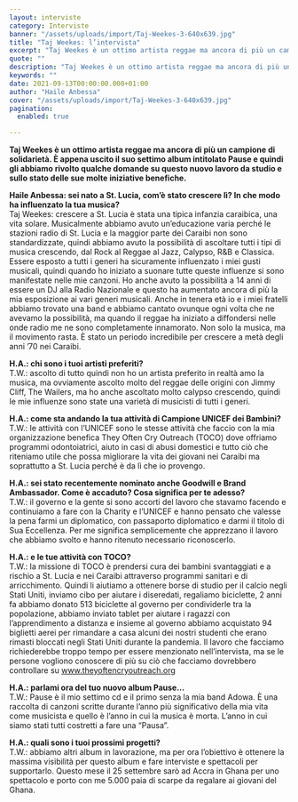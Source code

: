 ```yaml
---
layout: interviste
category: Interviste
banner: "/assets/uploads/import/Taj-Weekes-3-640x639.jpg"
title: "Taj Weekes: l’intervista"
excerpt: "Taj Weekes è un ottimo artista reggae ma ancora di più un campione di solidarietà. È appena uscito il suo settimo album intitolato Pause e quindi gli abbiamo rivolto qualche domande su questo nuovo lavoro da studio e sullo stato delle sue molte iniziative benefiche. Haile Anbessa: sei nato a St. Lucia, com’è stato crescere…"
quote: ""
description: "Taj Weekes è un ottimo artista reggae ma ancora di più un campione di solidarietà. È appena uscito il suo settimo album intitolato Pause e quindi gli abbiamo rivolto qualche domande su questo nuovo lavoro da studio e sullo stato delle sue molte iniziative benefiche. Haile Anbessa: sei nato a St. Lucia, com’è stato crescere…"
keywords: ""
date: 2021-09-13T00:00:00.000+01:00
author: "Haile Anbessa"
cover: "/assets/uploads/import/Taj-Weekes-3-640x639.jpg"
pagination:
  enabled: true

---
```


**Taj Weekes è un ottimo artista reggae ma ancora di più un campione di solidarietà. È appena uscito il suo settimo album intitolato Pause e quindi gli abbiamo rivolto qualche domande su questo nuovo lavoro da studio e sullo stato delle sue molte iniziative benefiche.**

**Haile Anbessa: sei nato a St. Lucia, com’è stato crescere lì? In che modo ha influenzato la tua musica?**  
Taj Weekes: crescere a St. Lucia è stata una tipica infanzia caraibica, una vita solare. Musicalmente abbiamo avuto un’educazione varia perché le stazioni radio di St. Lucia e la maggior parte dei Caraibi non sono standardizzate, quindi abbiamo avuto la possibilità di ascoltare tutti i tipi di musica crescendo, dal Rock al Reggae al Jazz, Calypso, R&B e Classica. Essere esposto a tutti i generi ha sicuramente influenzato i miei gusti musicali, quindi quando ho iniziato a suonare tutte queste influenze si sono manifestate nelle mie canzoni. Ho anche avuto la possibilità a 14 anni di essere un DJ alla Radio Nazionale e questo ha aumentato ancora di più la mia esposizione ai vari generi musicali. Anche in tenera età io e i miei fratelli abbiamo trovato una band e abbiamo cantato ovunque ogni volta che ne avevamo la possibilità, ma quando il reggae ha iniziato a diffondersi nelle onde radio me ne sono completamente innamorato. Non solo la musica, ma il movimento rasta. È stato un periodo incredibile per crescere a metà degli anni ’70 nei Caraibi.

**H.A.: chi sono i tuoi artisti preferiti?**  
T.W.: ascolto di tutto quindi non ho un artista preferito in realtà amo la musica, ma ovviamente ascolto molto del reggae delle origini con Jimmy Cliff, The Wailers, ma ho anche ascoltato molto calypso crescendo, quindi le mie influenze sono state una varietà di musicisti di tutti i generi.

**H.A.: come sta andando la tua attività di Campione UNICEF dei Bambini?**  
T.W.: le attività con l’UNICEF sono le stesse attività che faccio con la mia organizzazione benefica They Often Cry Outreach (TOCO) dove offriamo programmi odontoiatrici, aiuto in casi di abusi domestici e tutto ciò che riteniamo utile che possa migliorare la vita dei giovani nei Caraibi ma soprattutto a St. Lucia perché è da lì che io provengo.

**H.A.: sei stato recentemente nominato anche Goodwill e Brand Ambassador. Come è accaduto? Cosa significa per te adesso?**  
T.W.: il governo e la gente si sono accorti del lavoro che stavamo facendo e continuiamo a fare con la Charity e l’UNICEF e hanno pensato che valesse la pena farmi un diplomatico, con passaporto diplomatico e darmi il titolo di Sua Eccellenza. Per me significa semplicemente che apprezzano il lavoro che abbiamo svolto e hanno ritenuto necessario riconoscerlo.

**H.A.: e le tue attività con TOCO?**  
T.W.: la missione di TOCO è prendersi cura dei bambini svantaggiati e a rischio a St. Lucia e nei Caraibi attraverso programmi sanitari e di arricchimento. Quindi li aiutiamo a ottenere borse di studio per il calcio negli Stati Uniti, inviamo cibo per aiutare i diseredati, regaliamo biciclette, 2 anni fa abbiamo donato 513 biciclette al governo per condividerle tra la popolazione, abbiamo inviato tablet per aiutare i ragazzi con l’apprendimento a distanza e insieme al governo abbiamo acquistato 94 biglietti aerei per rimandare a casa alcuni dei nostri studenti che erano rimasti bloccati negli Stati Uniti durante la pandemia. Il lavoro che facciamo richiederebbe troppo tempo per essere menzionato nell’intervista, ma se le persone vogliono conoscere di più su ciò che facciamo dovrebbero controllare su www.theyoftencryoutreach.org

**H.A.: parlami ora del tuo nuovo album Pause…**  
T.W.: Pause è il mio settimo cd e il primo senza la mia band Adowa. È una raccolta di canzoni scritte durante l’anno più significativo della mia vita come musicista e quello è l’anno in cui la musica è morta. L’anno in cui siamo stati tutti costretti a fare una “Pausa”.

**H.A.: quali sono i tuoi prossimi progetti?**  
T.W.: abbiamo altri album in lavorazione, ma per ora l’obiettivo è ottenere la massima visibilità per questo album e fare interviste e spettacoli per supportarlo. Questo mese il 25 settembre sarò ad Accra in Ghana per uno spettacolo e porto con me 5.000 paia di scarpe da regalare ai giovani del Ghana.